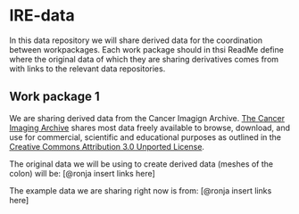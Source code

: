 # IRE-data

In this data repository we will share derived data for the coordination between workpackages. Each work package should in thsi ReadMe define where the original data of which they are sharing derivatives comes from with links to the relevant data repositories.

## Work package 1

We are sharing derived data from the Cancer Imagign Archive. [The Cancer Imaging Archive](https://www.cancerimagingarchive.net/) shares most data freely available to browse, download, and use for commercial, scientific and educational purposes as outlined in the [Creative Commons Attribution 3.0 Unported License](https://creativecommons.org/licenses/by/3.0/). 

The original data we will be using to create derived data (meshes of the colon) will be:
[@ronja insert links here]

The example data we are sharing right now is from:
[@ronja insert links here]
